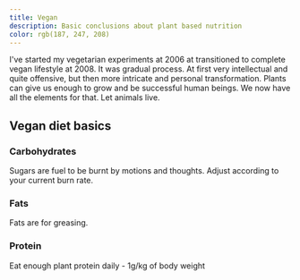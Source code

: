 ```yaml
---
title: Vegan
description: Basic conclusions about plant based nutrition
color: rgb(187, 247, 208)
---
```


I've started my vegetarian experiments at 2006 at transitioned to complete vegan lifestyle at 2008. It was gradual process. At first very intellectual and quite offensive, but then more intricate and personal transformation. Plants can give us enough to grow and be successful human beings. We now have all the elements for that. Let animals live.

## Vegan diet basics

### Carbohydrates

Sugars are fuel to be burnt by motions and thoughts. Adjust according to your current burn rate.

### Fats

Fats are for greasing.

### Protein

Eat enough plant protein daily - 1g/kg of body weight
